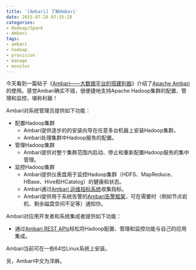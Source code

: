 ```yaml
---
title: '[Ambari] 了解Ambari'
date: 2015-07-26 07:35:28
categories: 
- Hadoop/Spark
- Ambari
tags: 
- ambari
- hadoop
- provision
- manage
- monitor
---
```

今天看到一篇帖子《[Ambari——大数据平台的搭建利器](http://www.ibm.com/developerworks/cn/opensource/os-cn-bigdata-ambari/)》介绍了[Apache Ambari](https://ambari.apache.org/)的使用。感觉Ambari确实不错，很便捷地支持Apache Hadoop集群的配置、管理和监控，堪称利器！

Ambari对系统管理员提供如下功能：
- 配置Hadoop集群
  - Ambari提供逐步的的安装向导在任意多台机器上安装Hadoop集群。
  - Ambari处理集群中Hadoop服务的配置。
- 管理Hadoop集群
  - Ambari提供对整个集群范围内启动、停止和重新配置Hadoop服务的集中管理。
- 监控Hadoop集群
  - Ambari提供仪表盘用于监控Hadoop集群（HDFS、MapReduce、HBase、Hive和HCatalog）的健康和状态。
  - Ambari通过[Ambari 运维指标系统](https://issues.apache.org/jira/browse/AMBARI-5707)收集指标。
  - Ambari提供用于系统告警的[Ambari告警框架](https://issues.apache.org/jira/browse/AMBARI-6354)，可在需要时（例如节点宕机、剩余磁盘空间不足等）通知你。

Ambari对应用开发者和系统集成者提供如下功能：
- 通过[Ambari REST APIs](https://github.com/apache/ambari/blob/trunk/ambari-server/docs/api/v1/index.md)轻松将Hadoop配置、管理和监控功能与自己的应用集成。

Ambari当前可在一些64位Linux系统上安装。

另，Ambari中文为洋麻。
